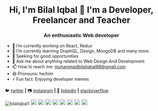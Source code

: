 <h1 align="center">Hi, I'm Bilal Iqbal 👋 I'm a Developer, Freelancer and Teacher</h1>
<h3 align="center">An enthusiastic Web developer</h3> 

- 🔭 I’m currently working on React, Redux
- 🌱 I’m currently learning GraphQL, Design, MongoDB and many more.
- 🤔 Seeking for good opportunities
- 💬 Ask me about anything related to Web Design And Development
- 📫 How to reach me: muhammadbilaliqbal98@gmail.com
- 😄 Pronouns: he/him
- ⚡ Fun fact: Enjoying developer memes

🐦 [twitter][twitter] **|** 
📷 [instagram][instagram] **|** 
👔 [linkedin][linkedin] **|** 
   [stackoverflow][Stackoverflow]

[twitter]: https://twitter.com/Bilaliqbal124
[instagram]: https://www.instagram.com/m_bilaliqbal_1/
[linkedin]: https://www.linkedin.com/in/muhammadbilaliqbal1
[stackoverflow]: https://stackoverflow.com/users/13735028/m-bilal-iqbal

<p align="left">
<img src="https://komarev.com/ghpvc/?username=bilaliqbal1" alt="bilaliqbal1" />
  
  <img src="https://img.icons8.com/color/48/000000/html.png" alt="git" width="20" height="20"/>
  <img src="https://img.icons8.com/color/48/000000/css.png" alt="git" width="20" height="20"/>
  <img src="https://img.icons8.com/color/48/000000/bootstrap.png" alt="git" width="20" height="20"/>
  <img src="https://img.icons8.com/color/48/000000/javascript.png" alt="git" width="20" height="20"/>    
  <img src="https://img.icons8.com/color/48/000000/react-native.png" alt="git" width="20" height="20"/>
  <img src="https://img.icons8.com/color/48/000000/redux.png" alt="git" width="20" height="20"/> 
  <img src="https://img.icons8.com/color/48/000000/linux.png" alt="git" width="20" height="20"/>
  <img src="https://img.icons8.com/color/48/000000/git.png" alt="git" width="20" height="20"/>  </p>
  
 <!--## My GitHub Stats &#x1f4c8;-->
<!--
<a href="https://github.com/bilaliqbal1/bilaliqbal1">
  <img align="center" src="https://github-readme-stats.vercel.app/api/top-langs/?username=bilaliqbal1&hide=java,html,&title_color=ffffff&text_color=c9cacc&icon_color=2bbc8a&bg_color=1d1f21" />
</a>
<a href="https://github.com/bilaliqbal1/bilaliqbal1">
  <img align="center" src="https://github-readme-stats.vercel.app/api?username=bilaliqbal1&show_icons=true&line_height=27&count_private=true&title_color=ffffff&text_color=c9cacc&icon_color=2bbc8a&bg_color=1d1f21" alt="bilaliqbal GitHub Stats" />
</a>-->
 
